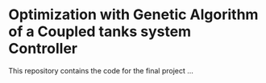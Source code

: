 # Optimization with Genetic Algorithm of a Coupled tanks system Controller
This repository contains the code for the final project ...
